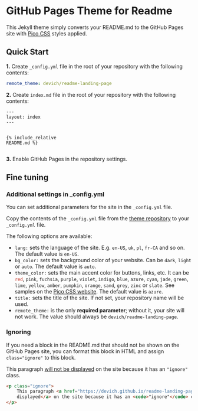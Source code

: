 # GitHub Pages Theme for Readme

This Jekyll theme simply converts your README.md to the GitHub Pages site with [Pico CSS](https://picocss.com/) styles applied.


## Quick Start

**1.** Create `_config.yml` file in the root of your repository with the following contents:
```yaml
remote_theme: devich/readme-landing-page
```

**2.** Create `index.md` file in the root of your repository with the following contents:

<div class="highlight"><pre class="highlight"><code><span class="nn">---</span>
<span class="na">layout</span><span class="pi">:</span> <span class="s">index</span>
<span class="nn">---</span>

<span class="nt">&#123;%</span> <span class="na">include_relative</span> <span class="s">README.md</span> <span class="nt">%&#125;</span>
</code></pre></div>

**3.** Enable GitHub Pages in the repository settings.


## Fine tuning
### Additional settings in _config.yml

You can set additional parameters for the site in the `_config.yml` file.

Copy the contents of the `_config.yml` file from the [theme repository](https://github.com/devich/readme-landing-page/blob/main/_config.yml) to your `_config.yml` file.

The following options are available:
- `lang:` sets the language of the site. E.g. `en-US`, `uk`, `pl`, `fr-CA` and so on. The default value is `en-US`.
- `bg_color:` sets the background color of your website. Can be `dark`, `light` or `auto`. The default value is `auto`.
- `theme_color:` sets the main accent color for buttons, links, etc. It can be <code class="highlighter-rouge" style="color:#c52f21">red</code>, `pink`, `fuchsia`, `purple`, `violet`, `indigo`, `blue`, `azure`, `cyan`, `jade`, `green`, `lime`, `yellow`, `amber`, `pumpkin`, `orange`, `sand`, `grey`, `zinc` or `slate`. See samples on the [Pico CSS website](https://picocss.com/docs/version-picker). The default value is `azure`.
- `title:` sets the title of the site. If not set, your repository name will be used.
- `remote_theme:` is the only **required parameter**; without it, your site will not work. The value should always be `devich/readme-landing-page`.


### Ignoring

If you need a block in the README.md that should not be shown on the GitHub Pages site, you can format this block in HTML and assign `class="ignore"` to this block.

<p class="ignore">
    This paragraph <a href="https://devich.github.io/readme-landing-page/">will not be displayed</a>
    on the site because it has an <code>"ignore"</code> class.
</p>

```html
<p class="ignore">
    This paragraph <a href="https://devich.github.io/readme-landing-page/">will not be
    displayed</a> on the site because it has an <code>"ignore"</code> class.
</p>
```